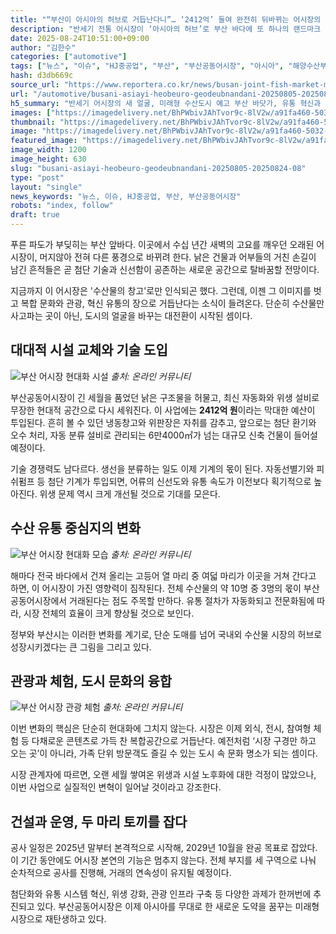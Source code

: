 ```yaml
---
title: "“부산이 아시아의 허브로 거듭난다니”… ‘2412억’ 들여 완전히 뒤바뀌는 어시장의 모습에 ‘기대’"
description: "반세기 전통 어시장이 ‘아시아의 허브’로 부산 바다에 또 하나의 랜드마크 생긴다 ..."
date: 2025-08-24T10:51:00+09:00
author: "김한수"
categories: ["automotive"]
tags: ["뉴스", "이슈", "HJ중공업", "부산", "부산공동어시장", "아시아", "해양수산부", "현대화", "수산테크혁신", "해양도시재생"]
hash: d3db669c
source_url: "https://www.reportera.co.kr/news/busan-joint-fish-market-modernization-project/"
url: "/automotive/busani-asiayi-heobeuro-geodeubnandani-20250805-20250824-08/"
h5_summary: "반세기 어시장의 새 얼굴, 미래형 수산도시 예고 부산 바닷가, 유통 혁신과 도시 문화의 융합 실험장으로"
images: ["https://imagedelivery.net/BhPWbivJAhTvor9c-8lV2w/a91fa460-5032-4a7d-9924-0b60626e0f00/public", "https://imagedelivery.net/BhPWbivJAhTvor9c-8lV2w/31ae047d-9fd1-48b4-5d51-59701d2ab200/public", "https://imagedelivery.net/BhPWbivJAhTvor9c-8lV2w/bf9c0624-43b1-465e-7b9d-aae5b67bc800/public", "https://imagedelivery.net/BhPWbivJAhTvor9c-8lV2w/6de8a5f3-d311-425c-e382-b4f587b0f000/public"]
thumbnail: "https://imagedelivery.net/BhPWbivJAhTvor9c-8lV2w/a91fa460-5032-4a7d-9924-0b60626e0f00/public"
image: "https://imagedelivery.net/BhPWbivJAhTvor9c-8lV2w/a91fa460-5032-4a7d-9924-0b60626e0f00/public"
featured_image: "https://imagedelivery.net/BhPWbivJAhTvor9c-8lV2w/a91fa460-5032-4a7d-9924-0b60626e0f00/public"
image_width: 1200
image_height: 630
slug: "busani-asiayi-heobeuro-geodeubnandani-20250805-20250824-08"
type: "post"
layout: "single"
news_keywords: "뉴스, 이슈, HJ중공업, 부산, 부산공동어시장"
robots: "index, follow"
draft: true
---
```


푸른 파도가 부딪히는 부산 앞바다. 이곳에서 수십 년간 새벽의 고요를 깨우던 오래된 어시장이, 머지않아 전혀 다른 풍경으로 바뀌려 한다. 낡은 건물과 어부들의 거친 손길이 남긴 흔적들은 곧 첨단 기술과 신선함이 공존하는 새로운 공간으로 탈바꿈할 전망이다.

지금까지 이 어시장은 '수산물의 창고'로만 인식되곤 했다. 그런데, 이젠 그 이미지를 벗고 복합 문화와 관광, 혁신 유통의 장으로 거듭난다는 소식이 들려온다. 단순히 수산물만 사고파는 곳이 아닌, 도시의 얼굴을 바꾸는 대전환이 시작된 셈이다.

## 대대적 시설 교체와 기술 도입

![부산 어시장 현대화 시설](https://imagedelivery.net/BhPWbivJAhTvor9c-8lV2w/31ae047d-9fd1-48b4-5d51-59701d2ab200/public)
*출처: 온라인 커뮤니티*


부산공동어시장이 긴 세월을 품었던 낡은 구조물을 허물고, 최신 자동화와 위생 설비로 무장한 현대적 공간으로 다시 세워진다. 이 사업에는 **2412억 원**이라는 막대한 예산이 투입된다. 흔히 볼 수 있던 냉동창고와 위판장은 자취를 감추고, 앞으로는 첨단 환기와 오수 처리, 자동 분류 설비로 관리되는 6만4000㎡가 넘는 대규모 신축 건물이 들어설 예정이다.

기술 경쟁력도 남다르다. 생선을 분류하는 일도 이제 기계의 몫이 된다. 자동선별기와 피쉬펌프 등 첨단 기계가 투입되면, 어류의 신선도와 유통 속도가 이전보다 획기적으로 높아진다. 위생 문제 역시 크게 개선될 것으로 기대를 모은다.

## 수산 유통 중심지의 변화

![부산 어시장 현대화 모습](https://imagedelivery.net/BhPWbivJAhTvor9c-8lV2w/bf9c0624-43b1-465e-7b9d-aae5b67bc800/public)
*출처: 온라인 커뮤니티*


해마다 전국 바다에서 건져 올리는 고등어 열 마리 중 여덟 마리가 이곳을 거쳐 간다고 하면, 이 어시장이 가진 영향력이 짐작된다. 전체 수산물의 약 10명 중 3명의 몫이 부산공동어시장에서 거래된다는 점도 주목할 만하다. 유통 절차가 자동화되고 전문화됨에 따라, 시장 전체의 효율이 크게 향상될 것으로 보인다.

정부와 부산시는 이러한 변화를 계기로, 단순 도매를 넘어 국내외 수산물 시장의 허브로 성장시키겠다는 큰 그림을 그리고 있다.

## 관광과 체험, 도시 문화의 융합

![부산 어시장 관광 체험](https://imagedelivery.net/BhPWbivJAhTvor9c-8lV2w/6de8a5f3-d311-425c-e382-b4f587b0f000/public)
*출처: 온라인 커뮤니티*


이번 변화의 핵심은 단순히 현대화에 그치지 않는다. 시장은 이제 외식, 전시, 참여형 체험 등 다채로운 콘텐츠로 가득 찬 복합공간으로 거듭난다. 예전처럼 ‘시장 구경만 하고 오는 곳’이 아니라, 가족 단위 방문객도 즐길 수 있는 도시 속 문화 명소가 되는 셈이다.

시장 관계자에 따르면, 오랜 세월 쌓여온 위생과 시설 노후화에 대한 걱정이 많았으나, 이번 사업으로 실질적인 변혁이 일어날 것이라고 강조한다.

## 건설과 운영, 두 마리 토끼를 잡다

공사 일정은 2025년 말부터 본격적으로 시작해, 2029년 10월을 완공 목표로 잡았다. 이 기간 동안에도 어시장 본연의 기능은 멈추지 않는다. 전체 부지를 세 구역으로 나눠 순차적으로 공사를 진행해, 거래의 연속성이 유지될 예정이다.

첨단화와 유통 시스템 혁신, 위생 강화, 관광 인프라 구축 등 다양한 과제가 한꺼번에 추진되고 있다. 부산공동어시장은 이제 아시아를 무대로 한 새로운 도약을 꿈꾸는 미래형 시장으로 재탄생하고 있다.
